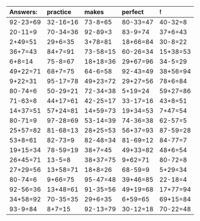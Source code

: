 | Answers: | practice | makes | perfect | ! |
| :--- | :--- | :--- | :--- | :--- |
| 92-23=69 | 32-16=16 | 73-8=65 | 80-33=47 | 40-32=8 | 
| 20-11=9 | 70-34=36 | 92-89=3 | 83-9=74 | 37+6=43 | 
| 2+49=51 | 29+6=35 | 3+78=81 | 18+66=84 | 30-8=22 | 
| 36+7=43 | 84+7=91 | 73-58=15 | 60-26=34 | 15+38=53 | 
| 6+8=14 | 75-8=67 | 18+18=36 | 29+67=96 | 34-5=29 | 
| 49+22=71 | 68+7=75 | 64-6=58 | 92-43=49 | 38+56=94 | 
| 9+22=31 | 95-17=78 | 49+23=72 | 29+27=56 | 78+6=84 | 
| 80-74=6 | 50-29=21 | 72-34=38 | 5+19=24 | 59+27=86 | 
| 71-63=8 | 44+17=61 | 42-25=17 | 33-17=16 | 43+8=51 | 
| 14+37=51 | 57+24=81 | 14+59=73 | 19+34=53 | 7+47=54 | 
| 80-71=9 | 97-28=69 | 53-14=39 | 74-36=38 | 62-57=5 | 
| 25+57=82 | 81-68=13 | 28+25=53 | 56+37=93 | 87-59=28 | 
| 53+8=61 | 82-73=9 | 82-48=34 | 81-69=12 | 84-77=7 | 
| 19+15=34 | 78-59=19 | 38+7=45 | 49+33=82 | 48+6=54 | 
| 26+45=71 | 13-5=8 | 38+37=75 | 9+62=71 | 80-72=8 | 
| 27+29=56 | 13+58=71 | 18+8=26 | 68-59=9 | 5+29=34 | 
| 80-74=6 | 9+66=75 | 95-47=48 | 39+46=85 | 22-18=4 | 
| 92-56=36 | 13+48=61 | 91-35=56 | 49+19=68 | 17+77=94 | 
| 34+58=92 | 70-35=35 | 29+6=35 | 6+59=65 | 69+15=84 | 
| 93-9=84 | 8+7=15 | 92-13=79 | 30-12=18 | 70-22=48 | 

